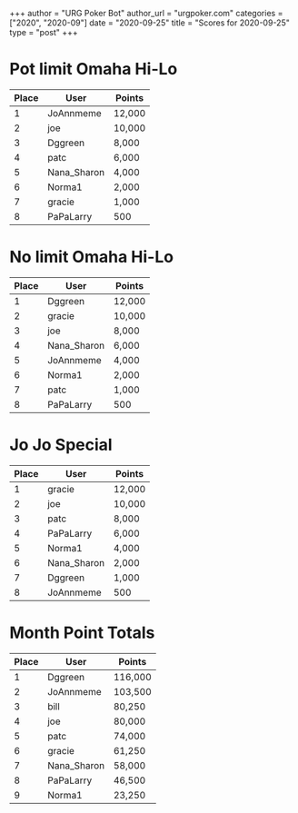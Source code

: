 +++
author = "URG Poker Bot"
author_url = "urgpoker.com"
categories = ["2020", "2020-09"]
date = "2020-09-25"
title = "Scores for 2020-09-25"
type = "post"
+++
# Pot limit Omaha Hi-Lo

| Place | User | Points |
|-------|------|--------|
| 1 | JoAnnmeme | 12,000 |
| 2 | joe | 10,000 |
| 3 | Dggreen | 8,000 |
| 4 | patc | 6,000 |
| 5 | Nana_Sharon | 4,000 |
| 6 | Norma1 | 2,000 |
| 7 | gracie | 1,000 |
| 8 | PaPaLarry | 500 |

# No limit Omaha Hi-Lo

| Place | User | Points |
|-------|------|--------|
| 1 | Dggreen | 12,000 |
| 2 | gracie | 10,000 |
| 3 | joe | 8,000 |
| 4 | Nana_Sharon | 6,000 |
| 5 | JoAnnmeme | 4,000 |
| 6 | Norma1 | 2,000 |
| 7 | patc | 1,000 |
| 8 | PaPaLarry | 500 |

# Jo Jo Special

| Place | User | Points |
|-------|------|--------|
| 1 | gracie | 12,000 |
| 2 | joe | 10,000 |
| 3 | patc | 8,000 |
| 4 | PaPaLarry | 6,000 |
| 5 | Norma1 | 4,000 |
| 6 | Nana_Sharon | 2,000 |
| 7 | Dggreen | 1,000 |
| 8 | JoAnnmeme | 500 |

# Month Point Totals

| Place | User | Points |
|-------|------|--------|
| 1 | Dggreen | 116,000 |
| 2 | JoAnnmeme | 103,500 |
| 3 | bill | 80,250 |
| 4 | joe | 80,000 |
| 5 | patc | 74,000 |
| 6 | gracie | 61,250 |
| 7 | Nana_Sharon | 58,000 |
| 8 | PaPaLarry | 46,500 |
| 9 | Norma1 | 23,250 |
